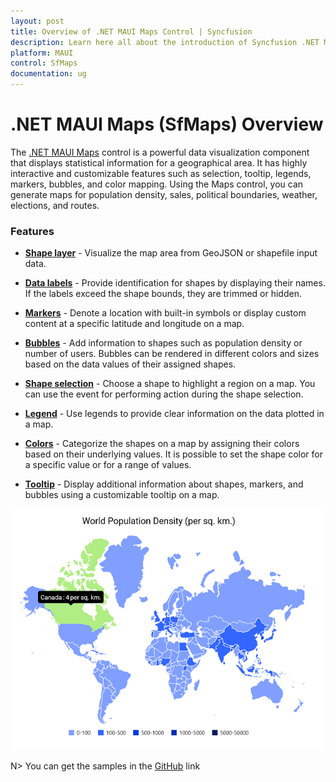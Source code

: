 ```yaml
---
layout: post
title: Overview of .NET MAUI Maps Control | Syncfusion
description: Learn here all about the introduction of Syncfusion .NET MAUI Maps (SfMaps) control, its features, and more.
platform: MAUI
control: SfMaps
documentation: ug
---
```


# .NET MAUI Maps (SfMaps) Overview

The [.NET MAUI Maps](https://www.syncfusion.com/maui-controls/maui-maps) control is a powerful data visualization component that displays statistical information for a geographical area. It has highly interactive and customizable features such as selection, tooltip, legends, markers, bubbles, and color mapping. Using the Maps control, you can generate maps for population density, sales, political boundaries, weather, elections, and routes.

### Features

* **[Shape layer](https://help.syncfusion.com/maui/maps/getting-started#add-shape-layer-maps-elements)** - Visualize the map area from GeoJSON or shapefile input data.

* **[Data labels](https://help.syncfusion.com/maui/maps/data-labels)** - Provide identification for shapes by displaying their names. If the labels exceed the shape bounds, they are trimmed or hidden.

* **[Markers](https://help.syncfusion.com/maui/maps/markers)** - Denote a location with built-in symbols or display custom content at a specific latitude and longitude on a map.

* **[Bubbles](https://help.syncfusion.com/maui/maps/bubble)** - Add information to shapes such as population density or number of users. Bubbles can be rendered in different colors and sizes based on the data values of their assigned shapes.

* **[Shape selection](https://help.syncfusion.com/maui/maps/selection)** - Choose a shape to highlight a region on a map. You can use the event for performing action during the shape selection.

* **[Legend](https://help.syncfusion.com/maui/maps/legend)** -  Use legends to provide clear information on the data plotted in a map.

* **[Colors](https://help.syncfusion.com/maui/maps/shape)** - Categorize the shapes on a map by assigning their colors based on their underlying values. It is possible to set the shape color for a specific value or for a range of values.

* **[Tooltip](https://help.syncfusion.com/maui/maps/tooltip)** - Display additional information about shapes, markers, and bubbles using a customizable tooltip on a map.

![.NET MAUI Maps layer overview.](images/overview/net-maui-maps-overview.png)

N> You can get the samples in the [GitHub](https://github.com/syncfusion/maui-demos) link